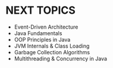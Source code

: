 # NEXT TOPICS
- Event-Driven Architecture
- Java Fundamentals
- OOP Principles in Java
- JVM Internals & Class Loading
- Garbage Collection Algorithms
- Multithreading & Concurrency in Java